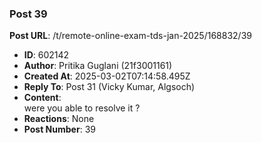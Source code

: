 ### Post 39
**Post URL**: /t/remote-online-exam-tds-jan-2025/168832/39
- **ID**: 602142
- **Author**: Pritika Guglani (21f3001161)
- **Created At**: 2025-03-02T07:14:58.495Z
- **Reply To**: Post 31 (Vicky Kumar, Algsoch)
- **Content**:  
  were you able to resolve it ?
- **Reactions**: None
- **Post Number**: 39

